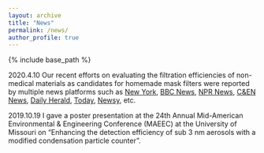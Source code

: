 ```yaml
---
layout: archive
title: "News"
permalink: /news/
author_profile: true
---
```


{% include base_path %}

2020.4.10 Our recent efforts on evaluating the filtration efficiencies of non-medical materials as candidates for homemade mask filters were reported by multiple news platforms such as [New York](Timeshttps://www.nytimes.com/article/coronavirus-homemade-mask-material-DIY-face-mask-ppe.html), [BBC News](https://www.bbc.com/future/article/20200504-coronavirus-what-is-the-best-kind-of-face-mask), [NPR News](https://www.npr.org/sections/goatsandsoda/2020/04/22/840146830/adding-a-nylon-stocking-layer-could-boost-protection-from-cloth-masks-study-find), [C&EN News](https://cen.acs.org/materials/Scientists-take-closer-look-materials/98/i25), [Daily Herald](https://www.dailyherald.com/news/20200407/what-makes-for-a-good-homemade-face-mask/), [Today](https://www.today.com/style/what-type-fabric-best-face-masks-t179615), [Newsy](https://scrippsnews.com/stories/which-diy-masks-actually-work/), etc.

2019.10.19 I gave a poster presentation at the 24th Annual Mid-American Environmental & Engineering Conference (MAEEC) at the University of Missouri on “Enhancing the detection efficiency of sub 3 nm aerosols with a modified condensation particle counter”.
